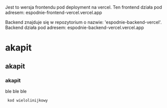 Jest to wersja frontendu pod deployment na vercel.
Ten frontend działa pod adresem: espodnie-frontend-vercel.vercel.app

Backend znajduje się w repozytorium o nazwie: 'espodnie-backend-vercel'.
Backend działa pod adresem: espodnie-backend-vercel.vercel.app

# akapit
## akapit
### akapit

ble ble ble

```  kod wielolinijkowy  ```
